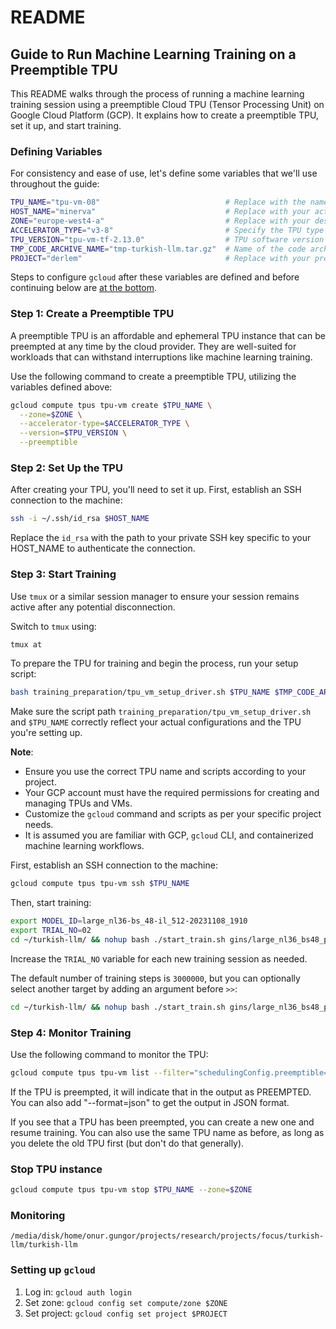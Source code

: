 # README

## Guide to Run Machine Learning Training on a Preemptible TPU

This README walks through the process of running a machine learning training session using a preemptible Cloud TPU (Tensor Processing Unit) on Google Cloud Platform (GCP). It explains how to create a preemptible TPU, set it up, and start training.


### Defining Variables
For consistency and ease of use, let's define some variables that we'll use throughout the guide:

```bash
TPU_NAME="tpu-vm-08"                            # Replace with the name of your TPU
HOST_NAME="minerva"                             # Replace with your actual host name
ZONE="europe-west4-a"                           # Replace with your desired GCP zone
ACCELERATOR_TYPE="v3-8"                         # Specify the TPU type
TPU_VERSION="tpu-vm-tf-2.13.0"                  # TPU software version
TMP_CODE_ARCHIVE_NAME="tmp-turkish-llm.tar.gz"  # Name of the code archive.
PROJECT="derlem"                                # Replace with your project name
```

Steps to configure `gcloud` after these variables are defined and before continuing below are [at the bottom](#setting-up-gcloud).

### Step 1: Create a Preemptible TPU
A preemptible TPU is an affordable and ephemeral TPU instance that can be preempted at any time by the cloud provider. They are well-suited for workloads that can withstand interruptions like machine learning training.

Use the following command to create a preemptible TPU, utilizing the variables defined above:

```bash
gcloud compute tpus tpu-vm create $TPU_NAME \
  --zone=$ZONE \
  --accelerator-type=$ACCELERATOR_TYPE \
  --version=$TPU_VERSION \
  --preemptible
```

### Step 2: Set Up the TPU
After creating your TPU, you'll need to set it up. First, establish an SSH connection to the machine:

```bash
ssh -i ~/.ssh/id_rsa $HOST_NAME
```
Replace the `id_rsa` with the path to your private SSH key specific to your HOST_NAME to authenticate the connection.

### Step 3: Start Training
Use `tmux` or a similar session manager to ensure your session remains active after any potential disconnection.

Switch to `tmux` using:

```bash
tmux at
```

To prepare the TPU for training and begin the process, run your setup script:

```bash
bash training_preparation/tpu_vm_setup_driver.sh $TPU_NAME $TMP_CODE_ARCHIVE_NAME
```

Make sure the script path `training_preparation/tpu_vm_setup_driver.sh` and `$TPU_NAME` correctly reflect your actual configurations and the TPU you're setting up.

**Note**:
- Ensure you use the correct TPU name and scripts according to your project.
- Your GCP account must have the required permissions for creating and managing TPUs and VMs.
- Customize the `gcloud` command and scripts as per your specific project needs.
- It is assumed you are familiar with GCP, `gcloud` CLI, and containerized machine learning workflows.

First, establish an SSH connection to the machine:

```bash
gcloud compute tpus tpu-vm ssh $TPU_NAME
```

Then, start training:

```bash
export MODEL_ID=large_nl36-bs_48-il_512-20231108_1910
export TRIAL_NO=02
cd ~/turkish-llm/ && nohup bash ./start_train.sh gins/large_nl36_bs48_pretrain_all.gin ${MODEL_ID} --gin.MIXTURE_OR_TASK_NAME=\"pretrain_all_v2\" >> train-${MODEL_ID}-${TRIAL_NO}.log &
```

Increase the `TRIAL_NO` variable for each new training session as needed.

The default number of training steps is `3000000`, but you can optionally select 
another target by adding an argument before `>>`:

```bash
cd ~/turkish-llm/ && nohup bash ./start_train.sh gins/large_nl36_bs48_pretrain_all.gin ${MODEL_ID} --gin.MIXTURE_OR_TASK_NAME=\"pretrain_all_v2\" --gin.TRAIN_STEPS=4000000 >> train-${MODEL_ID}-${TRIAL_NO}.log &
```

### Step 4: Monitor Training

Use the following command to monitor the TPU:

```bash
gcloud compute tpus tpu-vm list --filter="schedulingConfig.preemptible=true"
```

If the TPU is preempted, it will indicate that in the output as PREEMPTED. You can also add "--format=json" to get the output in JSON format.

If you see that a TPU has been preempted, you can create a new one and resume training. You can also use the same TPU name as before, as long as you delete the old TPU first (but don't do that generally).

### Stop TPU instance

```bash 
gcloud compute tpus tpu-vm stop $TPU_NAME --zone=$ZONE
```

### Monitoring

`/media/disk/home/onur.gungor/projects/research/projects/focus/turkish-llm/turkish-llm`

### Setting up `gcloud`

1. Log in: `gcloud auth login`
2. Set zone: `gcloud config set compute/zone $ZONE`
3. Set project: `gcloud config set project $PROJECT`
